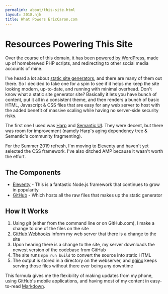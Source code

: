 ```yaml
---
permalink: about/this-site.html
layout: 2018.njk
title: What Powers EricCaron.com
---
```

# Resources Powering This Site

Over the course of this domain, it has been [powered by WordPress](https://wordpress.org/), made up of homebrewed PHP scripts, and redirecting to other social media accounts of mine.

I've heard a lot about [static site generators](https://www.staticgen.com/), and there are many of them out there. So I decided to take one for a spin to see if it helps me keep the site looking modern, up-to-date, and running with minimal overhead. Don't know what a static site generator site? Basically it lets you have bunch of content, put it all in a consistent theme, and then renders a bunch of basic HTML, Javascript & CSS files that are easy for any web server to host with the added benefit of massive scaling while having no server-side security risks.

The first one I used was [Harp](http://harpjs.com/) and [Semantic UI](http://semantic-ui.com/). They were decent, but there was room for improvement (namely Harp's aging dependency tree & Semantic's community fragmenting).

For the Summer 2019 refresh, I'm moving to [Eleventy](https://www.11ty.io/) and haven't yet selected the CSS framework. I've also ditched AMP because it wasn't worth the effort.

## The Components
* [Eleventy](https://www.11ty.io/) - This is a fantastic Node.js framework that continues to grow in popularity
* [GitHub](https://github.com/ecaron/ericcaron.com) - Which hosts all the raw files that makes up the static generator

## How It Works
1. Using git (either from the command line or on GitHub.com), I make a change to one of the files on the site
2. [GitHub Webhooks](https://developer.github.com/webhooks/) inform my web server that there is a change to the site
3. Upon hearing there is a change to the site, my server downloads the newest version of the codebase from GitHub
4. The site runs `npm run build` to convert the source into static HTML
5. The output is stored in a directory on the webserver, and [nginx](http://nginx.org/) keeps serving those files without there ever being any downtime

This formula gives me the flexibility of making updates from my phone, using GitHub's mobile applications, and having most of my content in easy-to-read [Markdown](https://commonmark.org/).
